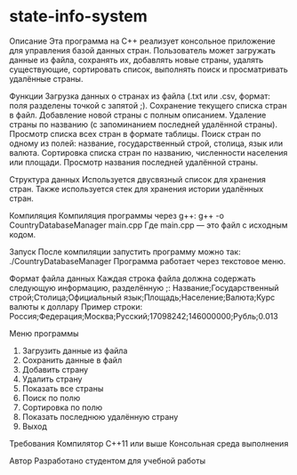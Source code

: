 # state-info-system

Описание
Эта программа на C++ реализует консольное приложение для управления базой данных стран.
Пользователь может загружать данные из файла, сохранять их, добавлять новые страны, удалять существующие, сортировать список, выполнять поиск и просматривать удалённые страны.

Функции
Загрузка данных о странах из файла (.txt или .csv, формат: поля разделены точкой с запятой ;).
Сохранение текущего списка стран в файл.
Добавление новой страны с полным описанием.
Удаление страны по названию (с запоминанием последней удалённой страны).
Просмотр списка всех стран в формате таблицы.
Поиск стран по одному из полей: название, государственный строй, столица, язык или валюта.
Сортировка списка стран по названию, численности населения или площади.
Просмотр названия последней удалённой страны.

Структура данных
Используется двусвязный список для хранения стран.
Также используется стек для хранения истории удалённых стран.

Компиляция
Компиляция программы через g++:
g++ -o CountryDatabaseManager main.cpp
Где main.cpp — это файл с исходным кодом.

Запуск
После компиляции запустить программу можно так:
./CountryDatabaseManager
Программа работает через текстовое меню.

Формат файла данных
Каждая строка файла должна содержать следующую информацию, разделённую ;:
Название;Государственный строй;Столица;Официальный язык;Площадь;Население;Валюта;Курс валюты к доллару
Пример строки:
Россия;Федерация;Москва;Русский;17098242;146000000;Рубль;0.013

Меню программы
1. Загрузить данные из файла
2. Сохранить данные в файл
3. Добавить страну
4. Удалить страну
5. Показать все страны
6. Поиск по полю
7. Сортировка по полю
8. Показать последнюю удалённую страну
9. Выход

Требования
Компилятор C++11 или выше
Консольная среда выполнения

Автор
Разработано студентом для учебной работы
